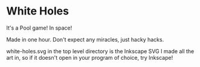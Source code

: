 # White Holes

It's a Pool game! In space!

Made in one hour. Don't expect any miracles, just hacky hacks.

white-holes.svg in the top level directory is the Inkscape SVG I made all the art in, so if it doesn't open in your program of choice, try Inkscape! 
